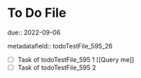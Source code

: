 # To Do File

due:: 2022-09-06

metadatafield:: todoTestFile_595\_26

- [ ] Task of todoTestFile_595 1 [[Query me]]
- [ ] Task of todoTestFile_595 2
